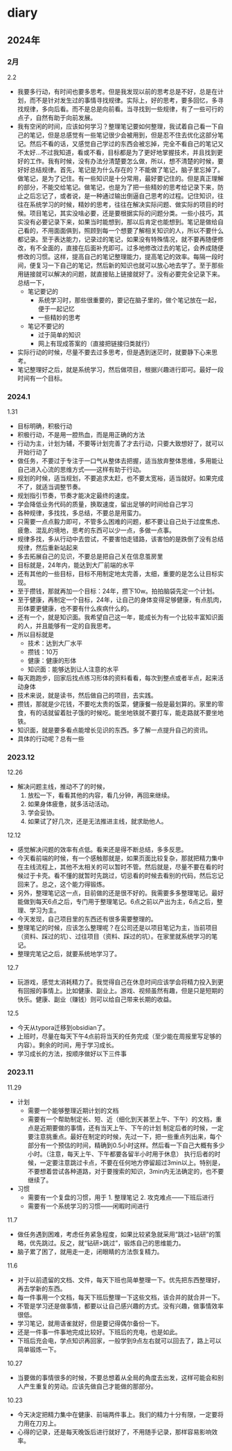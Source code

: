 # diary

## 2024年
### 2月

2.2
- 我要多行动，有时间也要多思考。但是我发现以前的思考总是不好，总是在计划，而不是针对发生过的事情寻找规律。实际上，好的思考，要多回忆，多寻找规律，多向后看。而不是总是向前看。当寻找到一些规律，有了一些可行的点子，自然有助于向前发展。
- 我有空闲的时间，应该如何学习？整理笔记要如何整理，我试着自己看一下自己的笔记，但是总感觉有一些笔记很少会被用到，但是忍不住去优化这部分笔记。然后不看的话，又感觉自己学过的东西会被忘掉，完全不看自己的笔记又不太好...不过我知道，看或不看，目标都是为了更好地掌握技术，并且找到更好的工作。我有时候，没有办法分清楚要怎么做，所以，想不清楚的时候，要好好总结规律。首先，笔记是为什么存在的？不能做了笔记，脑子里忘掉了。做笔记，是为了记住。有一些知识是十分常用，最好要记住的。但是真正理解的部分，不能交给笔记。做笔记，也是为了把一些精妙的思考给记录下来，防止之后忘记了，或者说，是一种通过输出倒逼自己思考的过程。记住知识，往往在系统学习的时候，精妙的思考，往往在解决实际问题、做实际的项目的时候。项目笔记，其实没啥必要，还是要根据实际的问题分类。一些小技巧，其实没有必要记录下来，如果当时能想到，那以后肯定也能想到。笔记是做给自己看的，不用面面俱到，照顾到每一个想要了解相关知识的人，所以不要什么都记录。至于表达能力，记录过的笔记，如果没有特殊情况，就不要再随便修改，有不全面的，直接在后面补充即可。过多地修改过去的笔记，会养成随便修改的习惯。这样，提高自己的笔记整理能力，提高笔记的效率。每隔一段时间，便复习一下自己的笔记，然后新的知识也就可以放心地去学了。至于那些用链接就可以解决的问题，就直接贴上链接就好了。没有必要完全记录下来。总结一下，
	- 笔记要记的
		- 系统学习时，那些很重要的，要记在脑子里的，做个笔记放在一起，便于一起记忆
		- 一些精妙的思考
	- 笔记不要记的
		- 过于简单的知识
		- 网上有现成答案的（直接把链接归类就行）
- 实际行动的时候，尽量不要去过多思考，但是遇到迷茫时，就要静下心来思考。
- 笔记整理好之后，就是系统学习，然后做项目，根据兴趣进行即可。最好一段时间有一个目标。

### 2024.1

1.31
- 目标明确，积极行动
- 积极行动，不是用一腔热血，而是用正确的方法
- 行动为主，计划为辅，不要等计划完善了才去行动，只要大致想好了，就可以开始行动了
- 做任务，不要过于专注于一口气从整体去把握，适当放弃整体思维，多用能让自己进入心流的思维方式——这样有助于行动。
- 规划的时候，适当规划，不要追求太赶，也不要太宽裕，适当就好。如果完成不了，就适当调整节奏。
- 规划指引节奏，节奏才能决定最终的速度。
- 学会降低业务代码的质量，换取速度，留出足够的时间给自己学习
- 各种规律，多找找，多总结，不要总是用蛮力。
- 只需要一点点毅力即可，不管多么困难的问题，都不要让自己处于过度焦虑、疲惫、混乱的境地，思考的东西可以少一点，多做一点事。
- 规律多找，多从行动中去尝试，不要害怕走错路，该害怕的是跌倒了没有总结规律，然后重新站起来
- 多去拓展自己的见识，不要总是把自己关在信息茧房里
- 目标就是，24年内，能达到大厂前端的水平
- 还有其他的一些目标，目标不用制定地太完善，太细，重要的是怎么让目标实现。
- 至于攒钱，那就再加一个目标：24年，攒下10w。拍拍脑袋先定一个计划。
- 至于健康，再制定一个目标，24年，让自己的身体变得足够健康，有点肌肉，形体要更健康，也不要有什么疾病什么的。
- 还有一个，就是知识面。我希望自己这一年，能成长为有一个比较丰富知识面的人，并且能够有一定的自我思考。
- 所以目标就是
	- 技术：达到大厂水平
	- 攒钱：10万
	- 健康：健康的形体
	- 知识面：能够达到让人注意的水平
- 每天跑跑步，回家后找点练习形体的资料看看，每次到整点或者半点，起来活动身体
- 技术来说，就是读书，然后做自己的项目，去实践。
- 攒钱，那就是少花钱，不要吃太贵的饭菜，健康餐一般是最划算的。家里的零食，有的话就留着肚子饿的时候吃。能坐地铁就不要打车，能走路就不要坐地铁。
- 知识面，就是要多看点能增长见识的东西。多了解一点提升自己的资讯。
- 具体的行动呢？总有一些
### 2023.12

12.26
- 解决问题主线，推动不了的时候，
	1. 放松一下，看看其他的内容，看几分钟，再回来继续。
	2. 如果身体疲惫，就多活动活动。
	3. 学会妥协。
	4. 如果试了好几次，还是无法推进主线，就求助他人。

12.12
- 感觉解决问题的效率有点低。看来还是得不断总结，多多反思。
- 今天看前端的时候，有一个感触那就是，如果页面比较复杂，那就把精力集中在主线流程上，其他不太相关的可以暂时不管。然后就是，尽量不要在看的时候过于卡壳。看不懂的就暂时先跳过，切忌看的时候去看别的代码，然后忘记回来了。总之，这个能力得锻炼。
- 另外，整理笔记这一点，目前做的还是很不好的。我需要多多整理笔记。最好能做到每天6点之后，专门用于整理笔记。6点之前以产出为主，6点之后，整理、学习为主。
- 今天发现，自己项目里的东西还有很多需要整理的。
- 整理笔记的时候，应该怎么整理呢？在公司还是以项目笔记为主，当前项目（资料、踩过的坑）、过往项目（资料、踩过的坑）。在家里就系统学习的笔记。
- 整理完笔记之后，就要系统地学习了。

12.7
- 玩游戏，感觉太消耗精力了。我觉得自己在休息时间应该学会将精力投入到更有回报的事情上。比如健康、副业上。游戏、视频虽然有趣，但是只是短期的快乐。健康、副业（赚钱）则可以给自己带来长期的收益。

12.5
- 今天从typora迁移到obsidian了。
- 上班时，尽量在每天下午4点前将当天的任务完成（至少能在周报里写足够的内容）。剩余的时间，用于学习成长。
- 学习成长的方法，按顺序做好以下三件事

### 2023.11

11.29
- 计划
  - 需要一个能够整理近期计划的文档
  - 需要有一个帮助制定长、短、近（细化到天甚至上午、下午）的文档，重点是近期要做的事情，还有当天上午、下午的计划
制定后者的时候，一定要注意挑重点。最好在制定的时候，先过一下，把一些重点列出来，每个部分有一个预估的时间，精确到0.5小时这样。然后看一下自己大概有多少小时。（注意，每天上午、下午都要各留半小时用于休息）
执行后者的时候，一定要注意跳过卡点，不要在任何地方停留超过3min以上。特别是，不要想着尝试各种道路，对于要搜索的知识，3min内无法确定的，也不要继续了。
- 习惯
  - 需要有一个复盘的习惯，用于 1. 整理笔记 2. 攻克难点——下班后进行
  - 需要有一个系统学习的习惯——闲暇时间进行

11.7
- 做任务遇到困难，考虑任务紧急程度，如果比较紧急就采用“跳过>钻研”的策略，优先跳过。反之，就“钻研>跳过”，锻炼自己的思维能力。
- 脑子累了困了，就用走一走，闭眼睛的方法恢复精力。

11.6
- 对于以前遗留的文档、文件，每天下班也简单整理一下。优先把东西整理好，再去学新的东西。
- 每一件事用一个文档，每天下班后整理一下这些文档，该合并的就合并一下。
- 不管是学习还是做事情，都要以让自己感兴趣的方式。没有兴趣，做事情效率很低。
- 学习笔记，就用语雀就好，但是要记得偶尔备份一下。
- 还是一件事一件事地完成比较好。下班后的充电，也是如此。
- 下班后充会电，学点知识再回家，一般学到9点左右就可以回去了，路上可以简单锻炼一下。

10.27
- 当要做的事情很多的时候，不要总想着从全局的角度去出发，这样可能会和别人产生重复的劳动。应该先做自己才能做的那部分。

10.23
- 今天决定把精力集中在健康、前端两件事上。我们的精力十分有限，一定要将力用在刀刃上。
- 心得的记录，还是每天晚饭后进行就好了，不用随手记录，那样容易影响效率。
